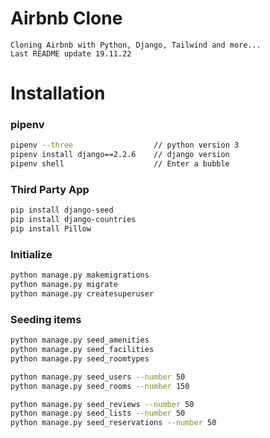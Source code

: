 # Airbnb Clone
```
Cloning Airbnb with Python, Django, Tailwind and more...
Last README update 19.11.22
```

# Installation

### pipenv
```bash
pipenv --three                  // python version 3
pipenv install django==2.2.6    // django version
pipenv shell                    // Enter a bubble
```

### Third Party App
```bash
pip install django-seed
pip install django-countries
pip install Pillow
```

### Initialize

```bash
python manage.py makemigrations
python manage.py migrate
python manage.py createsuperuser
```

### Seeding items

```bash
python manage.py seed_amenities
python manage.py seed_facilities
python manage.py seed_roomtypes
```

```bash
python manage.py seed_users --number 50
python manage.py seed_rooms --number 150
```

```bash
python manage.py seed_reviews --number 50
python manage.py seed_lists --number 50
python manage.py seed_reservations --number 50
```
